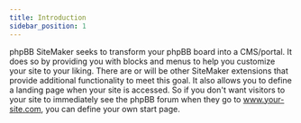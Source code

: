 ```yaml
---
title: Introduction
sidebar_position: 1
---
```


phpBB SiteMaker seeks to transform your phpBB board into a CMS/portal.
It does so by providing you with blocks and menus to help you customize your site to your liking.
There are or will be other SiteMaker extensions that provide additional functionality to meet this goal.
It also allows you to define a landing page when your site is accessed.
So if you don't want visitors to your site to immediately see the phpBB forum when they go to www.your-site.com, you can define your own start page.
